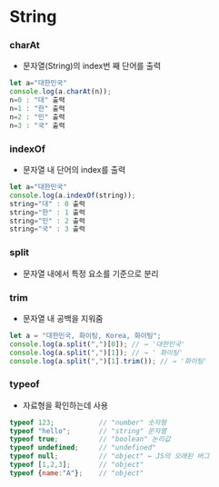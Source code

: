 # String
### charAt 
- 문자열(String)의 index번 째 단어를 출력 
```javascript
let a="대한민국"
console.log(a.charAt(n));
n=0 : "대" 출력
n=1 : "한" 출력
n=2 : "민" 출력
n=3 : "국" 출력
```

### indexOf
- 문자열 내 단어의 index를 출력
```javascript
let a="대한민국"
console.log(a.indexOf(string));
string="대" : 0 출력
string="한" : 1 출력
string="민" : 2 출력
string="국" : 3 출력
```

### split
- 문자열 내에서 특정 요소를 기준으로 분리

### trim
- 문자열 내 공백을 지워줌

```javascript
let a = "대한민국, 화이팅, Korea, 화이팅";
console.log(a.split(",")[0]); // → '대한민국'
console.log(a.split(",")[1]); // → ' 화이팅'
console.log(a.split(",")[1].trim()); // → '화이팅'
```

### typeof
- 자료형을 확인하는데 사용
```js
typeof 123;           // "number" 숫자형
typeof "hello";       // "string" 문자열
typeof true;          // "boolean" 논리값
typeof undefined;     // "undefined" 
typeof null;          // "object" ← JS의 오래된 버그
typeof [1,2,3];       // "object"
typeof {name:"A"};    // "object"

```

